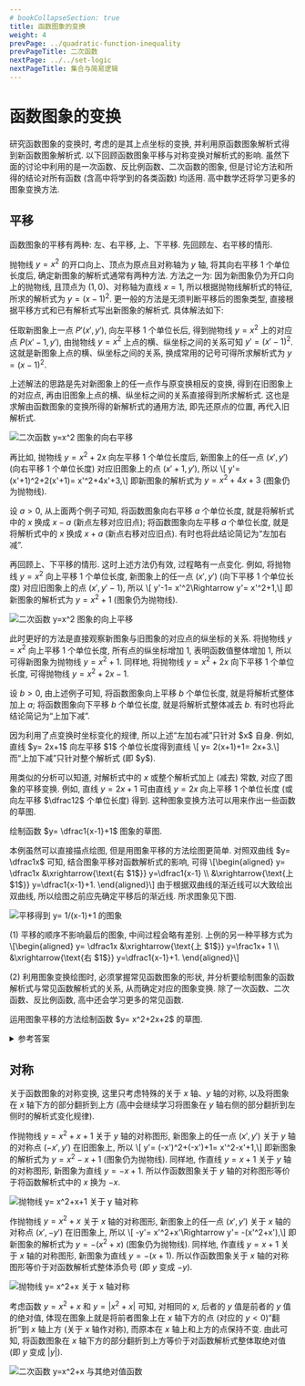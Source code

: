 ```yaml
---
# bookCollapseSection: true
title: 函数图象的变换
weight: 4
prevPage: ../quadratic-function-inequality
prevPageTitle: 二次函数
nextPage: ../../set-logic
nextPageTitle: 集合与简易逻辑
---
```


<span id="函数图象的变换-2022-0918-1730"></span>

# 函数图象的变换

研究函数图象的变换时, 考虑的是其上点坐标的变换, 并利用原函数图象解析式得到新函数图象解析式. 以下回顾函数图象平移与对称变换对解析式的影响. 虽然下面的讨论中利用的是一次函数、反比例函数、二次函数的图象, 但是讨论方法和所得的结论对所有函数 (含高中将学到的各类函数) 均适用. 高中数学还将学习更多的图象变换方法.

## 平移

函数图象的平移有两种: 左、右平移, 上、下平移. 先回顾左、右平移的情形.

抛物线 $y=x^2$ 的开口向上、顶点为原点且对称轴为 $y$ 轴, 将其向右平移 $1$ 个单位长度后, 确定新图象的解析式通常有两种方法. 方法之一为: 因为新图象仍为开口向上的抛物线, 且顶点为 $(1,0)$、对称轴为直线 $x=1$, 所以根据抛物线解析式的特征, 所求的解析式为 $y=(x-1)^2$. 更一般的方法是无须判断平移后的图象类型, 直接根据平移方式和已有解析式写出新图象的解析式. 具体解法如下:

任取新图象上一点 $P'(x',y')$, 向左平移 $1$ 个单位长后, 得到抛物线 $y=x^2$ 上的对应点 $P(x'-1,y')$, 由抛物线 $y=x^2$ 上点的横、纵坐标之间的关系可知 $y'= (x'-1)^2$. 这就是新图象上点的横、纵坐标之间的关系, 换成常用的记号可得所求解析式为 $y= (x-1)^2$.

上述解法的思路是先对新图象上的任一点作与原变换相反的变换, 得到在旧图象上的对应点, 再由旧图象上点的横、纵坐标之间的关系直接得到所求解析式. 这也是求解由函数图象的变换所得的新解析式的通用方法, 即先还原点的位置, 再代入旧解析式. 

![二次函数 $y=x^2$ 图象的向右平移](/figs/2022/2022-08/2022-0816-2310.svg)

再比如, 抛物线 $y= x^2+2x$ 向左平移 $1$ 个单位长度后, 新图象上的任一点 $(x',y')$ (向右平移 $1$ 个单位长度) 对应旧图象上的点 $(x'+1,y')$, 所以 \\[
    y'= (x'+1)^2+2(x'+1)= x'^2+4x'+3,\\]
即新图象的解析式为 $y=x^2+4x+3$ (图象仍为抛物线).

设 $a>0$, 从上面两个例子可知, 将函数图象向右平移 $a$ 个单位长度, 就是将解析式中的 $x$ 换成 $x-a$ (新点左移对应旧点); 将函数图象向左平移 $a$ 个单位长度, 就是将解析式中的 $x$ 换成 $x+a$ (新点右移对应旧点). 有时也将此结论简记为“左加右减”.

再回顾上、下平移的情形. 这时上述方法仍有效, 过程略有一点变化. 例如, 将抛物线 $y= x^2$ 向上平移 $1$ 个单位长度, 新图象上的任一点 $(x',y')$ (向下平移 $1$ 个单位长度) 对应旧图象上的点 $(x',y'-1)$, 所以 \\[
    y'-1= x'^2\Rightarrow y'= x'^2+1,\\]
即新图象的解析式为 $y=x^2+1$ (图象仍为抛物线).

![二次函数 $y=x^2$ 图象的向上平移](/figs/2022/2022-08/2022-0817-1900.svg)

此时更好的方法是直接观察新图象与旧图象的对应点的纵坐标的关系. 将抛物线 $y= x^2$ 向上平移 $1$ 个单位长度, 所有点的纵坐标增加 $1$, 表明函数值整体增加 $1$, 所以可得新图象为抛物线 $y=x^2+1$. 同样地, 将抛物线 $y= x^2+2x$ 向下平移 $1$ 个单位长度, 可得抛物线 $y=x^2+2x-1$.

设 $b>0$, 由上述例子可知, 将函数图象向上平移 $b$ 个单位长度, 就是将解析式整体加上 $a$; 将函数图象向下平移 $b$ 个单位长度, 就是将解析式整体减去 $b$. 有时也将此结论简记为“上加下减”.

<myremark>
    <p>因为利用了点变换时坐标变化的规律, 所以上述“左加右减”只针对 $x$ 自身. 例如, 直线 $y= 2x+1$ 向左平移 $1$ 个单位长度得到直线 \[
        y= 2(x+1)+1= 2x+3.\]
    而“上加下减”只针对整个解析式 (即 $y$).</p>
</myremark>

用类似的分析可以知道, 对解析式中的 $x$ 或整个解析式加上 (减去) 常数, 对应了图象的平移变换. 例如, 直线 $y= 2x+1$ 可由直线 $y=2x$ 向上平移 $1$ 个单位长度 (或向左平移 $\dfrac12$ 个单位长度) 得到. 这种图象变换方法可以用来作出一些函数的草图.

<myexample>
    <p>绘制函数 $y= \dfrac1{x-1}+1$ 图象的草图.</p>
</myexample>

<mysolution>
    <p>本例虽然可以直接描点绘图, 但是用图象平移的方法绘图更简单. 对照双曲线 $y= \dfrac1x$ 可知, 结合图象平移对函数解析式的影响, 可得 \[\begin{aligned}
        y= \dfrac1x
        &\xrightarrow{\text{右 $1$}} y=\dfrac1{x-1} \\
        &\xrightarrow{\text{上 $1$}} y=\dfrac1{x-1}+1.
    \end{aligned}\]
    由于根据双曲线的渐近线可以大致绘出双曲线, 所以绘图之前应先确定平移后的渐近线. 所求图象见下图.</p>
    <img alt="平移得到 y= 1/(x-1)+1 的图象" src="/figs/2022/2022-08/2022-0817-1910.svg"></img>
</mysolution>

<myremark>
    <p>(1) 平移的顺序不影响最后的图象, 中间过程会略有差别. 上例的另一种平移方式为 \[\begin{aligned}
        y= \dfrac1x
        &\xrightarrow{\text{上 $1$}} y=\frac1x+ 1 \\
        &\xrightarrow{\text{右 $1$}} y=\dfrac1{x-1}+1.
    \end{aligned}\]</p>
    <p>(2) 利用图象变换绘图时, 必须掌握常见函数图象的形状, 并分析要绘制图象的函数解析式与常见函数解析式的关系, 从而确定对应的图象变换. 除了一次函数、二次函数、反比例函数, 高中还会学习更多的常见函数.</p>
</myremark>

<myexercise>
    <p>运用图象平移的方法绘制函数 $y= x^2+2x+2$ 的草图.</p>
</myexercise>

<details><summary>参考答案</summary>
    <p>利用配方, 解析式可以改写为 $y= (x+1)^2+1$. 将抛物线 $y=x^2$ 向左平移 $1$ 个单位后, 再向上平移 $1$ 个单位长度, 就可以得到所求图象.</p>
</details>

## 对称

关于函数图象的对称变换, 这里只考虑特殊的关于 $x$ 轴、$y$ 轴的对称, 以及将图象在 $x$ 轴下方的部分翻折到上方 (高中会继续学习将图象在 $y$ 轴右侧的部分翻折到左侧时的解析式变化规律).

作抛物线 $y= x^2+x+1$ 关于 $y$ 轴的对称图形, 新图象上的任一点 $(x',y')$ 关于 $y$ 轴的对称点 $(-x',y')$ 在旧图象上, 所以 \\[
    y'= (-x')^2+(-x')+1= x'^2-x'+1,\\]
即新图象的解析式为 $y= x^2-x+1$ (图象仍为抛物线). 同样地, 作直线 $y=x+1$ 关于 $y$ 轴的对称图形, 新图象为直线 $y= -x+1$. 所以作函数图象关于 $y$ 轴的对称图形等价于将函数解析式中的 $x$ 换为 $-x$.

![抛物线 $y= x^2+x+1$ 关于 $y$ 轴对称](/figs/2022/2022-08/2022-0817-2310.svg)

作抛物线 $y= x^2+x$ 关于 $x$ 轴的对称图形, 新图象上的任一点 $(x',y')$ 关于 $x$ 轴的对称点 $(x',-y')$ 在旧图象上, 所以 \\[
    -y'= x'^2+x'\Rightarrow y'= -(x'^2+x'),\\]
即新图象的解析式为 $y= -(x^2+x)$ (图象仍为抛物线). 同样地, 作直线 $y=x+1$ 关于 $x$ 轴的对称图形, 新图象为直线 $y= -(x+1)$. 所以作函数图象关于 $x$ 轴的对称图形等价于对函数解析式整体添负号 (即 $y$ 变成 $-y$).

![抛物线 $y= x^2+x$ 关于 $x$ 轴对称](/figs/2022/2022-08/2022-0817-2320.svg)

考虑函数 $y=x^2+x$ 和 $y= |x^2+x|$ 可知, 对相同的 $x$, 后者的 $y$ 值是前者的 $y$ 值的绝对值, 体现在图象上就是将前者图象上在 $x$ 轴下方的点 (对应的 $y<0$)“翻折”到 $x$ 轴上方 (关于 $x$ 轴作对称), 而原本在 $x$ 轴上和上方的点保持不变. 由此可知, 将函数图象在 $x$ 轴下方的部分翻折到上方等价于对函数解析式整体取绝对值 (即 $y$ 变成 $|y|$).

![二次函数 $y=x^2+x$ 与其绝对值函数](/figs/2021/2021-08/2021-0801-1730.svg)
